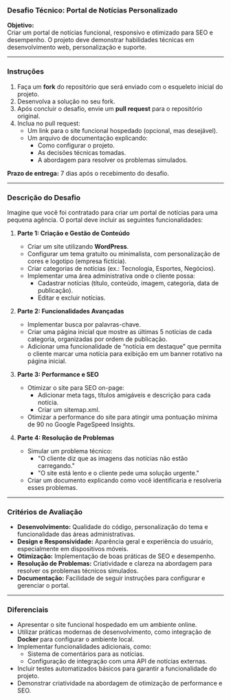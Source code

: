 ### **Desafio Técnico: Portal de Notícias Personalizado**

**Objetivo:**  
Criar um portal de notícias funcional, responsivo e otimizado para SEO e desempenho. O projeto deve demonstrar habilidades técnicas em desenvolvimento web, personalização e suporte.

---

### **Instruções**
1. Faça um **fork** do repositório que será enviado com o esqueleto inicial do projeto.
2. Desenvolva a solução no seu fork.
3. Após concluir o desafio, envie um **pull request** para o repositório original.
4. Inclua no pull request:
   - Um link para o site funcional hospedado (opcional, mas desejável).
   - Um arquivo de documentação explicando:
     - Como configurar o projeto.
     - As decisões técnicas tomadas.
     - A abordagem para resolver os problemas simulados.

**Prazo de entrega:** 7 dias após o recebimento do desafio.

---

### **Descrição do Desafio**
Imagine que você foi contratado para criar um portal de notícias para uma pequena agência. O portal deve incluir as seguintes funcionalidades:

1. **Parte 1: Criação e Gestão de Conteúdo**
   - Criar um site utilizando **WordPress**.
   - Configurar um tema gratuito ou minimalista, com personalização de cores e logotipo (empresa fictícia).
   - Criar categorias de notícias (ex.: Tecnologia, Esportes, Negócios).
   - Implementar uma área administrativa onde o cliente possa:
     - Cadastrar notícias (título, conteúdo, imagem, categoria, data de publicação).
     - Editar e excluir notícias.

2. **Parte 2: Funcionalidades Avançadas**
   - Implementar busca por palavras-chave.
   - Criar uma página inicial que mostre as últimas 5 notícias de cada categoria, organizadas por ordem de publicação.
   - Adicionar uma funcionalidade de “notícia em destaque” que permita o cliente marcar uma notícia para exibição em um banner rotativo na página inicial.

3. **Parte 3: Performance e SEO**
   - Otimizar o site para SEO on-page:
     - Adicionar meta tags, títulos amigáveis e descrição para cada notícia.
     - Criar um sitemap.xml.
   - Otimizar a performance do site para atingir uma pontuação mínima de 90 no Google PageSpeed Insights.

4. **Parte 4: Resolução de Problemas**
   - Simular um problema técnico:
     - "O cliente diz que as imagens das notícias não estão carregando."
     - "O site está lento e o cliente pede uma solução urgente."
   - Criar um documento explicando como você identificaria e resolveria esses problemas.

---

### **Critérios de Avaliação**
- **Desenvolvimento:** Qualidade do código, personalização do tema e funcionalidade das áreas administrativas.
- **Design e Responsividade:** Aparência geral e experiência do usuário, especialmente em dispositivos móveis.
- **Otimização:** Implementação de boas práticas de SEO e desempenho.
- **Resolução de Problemas:** Criatividade e clareza na abordagem para resolver os problemas técnicos simulados.
- **Documentação:** Facilidade de seguir instruções para configurar e gerenciar o portal.

---

### **Diferenciais**
- Apresentar o site funcional hospedado em um ambiente online.
- Utilizar práticas modernas de desenvolvimento, como integração de **Docker** para configurar o ambiente local.
- Implementar funcionalidades adicionais, como:
  - Sistema de comentários para as notícias.
  - Configuração de integração com uma API de notícias externas.
- Incluir testes automatizados básicos para garantir a funcionalidade do projeto.
- Demonstrar criatividade na abordagem de otimização de performance e SEO. 

